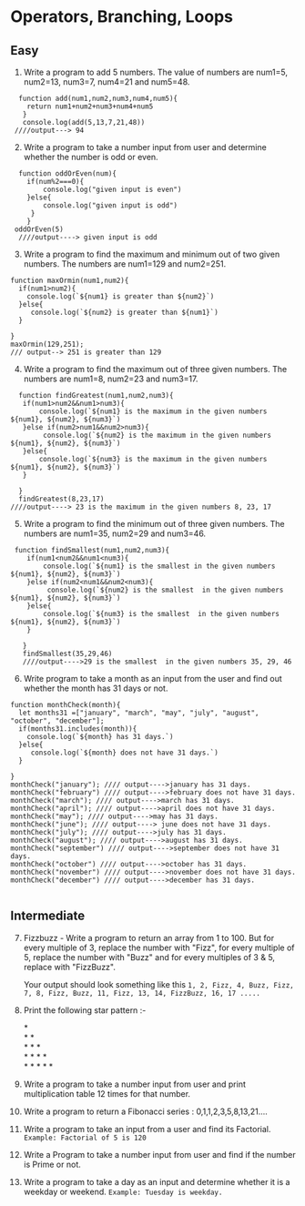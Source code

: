 
# Operators, Branching, Loops

## Easy

1. Write a program to add 5 numbers. The value of numbers are num1=5, num2=13, num3=7, num4=21 and num5=48.
```
  function add(num1,num2,num3,num4,num5){
    return num1+num2+num3+num4+num5
   }
   console.log(add(5,13,7,21,48))
 ////output---> 94
```
2. Write a program to take a number input from user and determine whether the number is odd or even.
```
  function oddOrEven(num){
    if(num%2===0){
        console.log("given input is even")
    }else{
        console.log("given input is odd")
     }
    }
 oddOrEven(5)
  ////output----> given input is odd
```

3. Write a program to find the maximum and minimum out of two given numbers. The numbers are num1=129 and num2=251.
```
function maxOrmin(num1,num2){
  if(num1>num2){
    console.log(`${num1} is greater than ${num2}`)
  }else{
     console.log(`${num2} is greater than ${num1}`)
  }

}
maxOrmin(129,251);
/// output--> 251 is greater than 129
```

4. Write a program to find the maximum out of three given numbers. The numbers are num1=8, num2=23 and num3=17.
 ```
   function findGreatest(num1,num2,num3){
    if(num1>num2&&num1>num3){
        console.log(`${num1} is the maximum in the given numbers ${num1}, ${num2}, ${num3}`)
    }else if(num2>num1&&num2>num3){
         console.log(`${num2} is the maximum in the given numbers ${num1}, ${num2}, ${num3}`)
    }else{
        console.log(`${num3} is the maximum in the given numbers ${num1}, ${num2}, ${num3}`)
    }

   }
   findGreatest(8,23,17)
 ////output----> 23 is the maximum in the given numbers 8, 23, 17
 ```

5. Write a program to find the minimum out of three given numbers. The numbers are num1=35, num2=29 and num3=46.
```
 function findSmallest(num1,num2,num3){
    if(num1<num2&&num1<num3){
        console.log(`${num1} is the smallest in the given numbers ${num1}, ${num2}, ${num3}`)
    }else if(num2<num1&&num2<num3){
         console.log(`${num2} is the smallest  in the given numbers ${num1}, ${num2}, ${num3}`)
    }else{
        console.log(`${num3} is the smallest  in the given numbers ${num1}, ${num2}, ${num3}`)
    }

   }
   findSmallest(35,29,46)
   ////output---->29 is the smallest  in the given numbers 35, 29, 46
```
 

6. Write program to take a month as an input from the user and find out whether the month has 31 days or not.
  ```
  function monthCheck(month){
    let months31 =["january", "march", "may", "july", "august", "october", "december"];
    if(months31.includes(month)){
      console.log(`${month} has 31 days.`)
    }else{
       console.log(`${month} does not have 31 days.`)
    }

  }
 monthCheck("january"); //// output---->january has 31 days.
 monthCheck("february") //// output---->february does not have 31 days.
 monthCheck("march"); //// output---->march has 31 days.
 monthCheck("april"); //// output---->april does not have 31 days.
 monthCheck("may"); //// output---->may has 31 days.
 monthCheck("june"); //// output----> june does not have 31 days.
 monthCheck("july"); //// output---->july has 31 days.
 monthCheck("august"); //// output---->august has 31 days.
 monthCheck("september") //// output---->september does not have 31 days.
 monthCheck("october") //// output---->october has 31 days.
 monthCheck("november") //// output---->november does not have 31 days.
 monthCheck("december") //// output---->december has 31 days.
   
  ```



## Intermediate

7. Fizzbuzz - Write a program to return an array from 1 to 100. But for every multiple of 3, replace the number with "Fizz", for every multiple of 5, replace the number with "Buzz" and for every multiples of 3 & 5, replace with "FizzBuzz".

    Your output should look something like this `1, 2, Fizz, 4, Buzz, Fizz, 7, 8, Fizz, Buzz, 11, Fizz, 13, 14, FizzBuzz, 16, 17 ..... `

8. Print the following star pattern :-

    \* \
    \* \* \
    \* \* \* \
    \* \* \* \* \
    \* \* \* \* \*

9. Write a program to take a number input from user and print multiplication table 12 times for that number.

10. Write a program to return a Fibonacci series : 0,1,1,2,3,5,8,13,21....

11. Write a program to take an input from a user and find its Factorial.
   `Example: Factorial of 5 is 120`
12. Write a Program to take a number input from user and find if the number is Prime or not.

13. Write a program to take a day as an input and determine whether it is a weekday or weekend.
   `Example: Tuesday is weekday.`